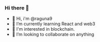 ### Hi there 👋


- 👋 Hi, i'm @raguna9
- 🌱 I’m currently learning React and web3
- 👀 I'm interested in blockchain.
- 👯 I’m looking to collaborate on anything

<!--
**Raguna9/Raguna9** is a ✨ _special_ ✨ repository because its `README.md` (this file) appears on your GitHub profile.

Here are some ideas to get you started:

- 🔭 I’m currently working on ...
- 🌱 I’m currently learning ...
- 👯 I’m looking to collaborate on ...
- 🤔 I’m looking for help with ...
- 💬 Ask me about ...
- 📫 How to reach me: ...
- 😄 Pronouns: ...
- ⚡ Fun fact: ...
-->
